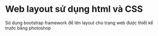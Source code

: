 # Web layout sử dụng html và CSS
 
 
 Sử dụng bootstrap framework để lên layout cho trang web được thiết kế trước bằng photoshop 
